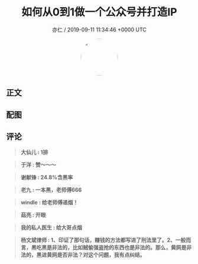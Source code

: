 <h1 align="center">如何从0到1做一个公众号并打造IP</h1>
<p align="center">
    <a>亦仁 / 2019-09-11 11:34:46 &#43;0000 UTC</a>
</p>

<div align="center">
    <img src="https://images.zsxq.com/Fn3NQqCN8nuGF86yZPXSbEsl0mb3?e=1590940799&amp;token=kIxbL07-8jAj8w1n4s9zv64FuZZNEATmlU_Vm6zD:pfbNc8W3hS0oYG_hyXXh_rHMHuc=" width="100" height="100" style="border:1px solid;border-radius:50%; color:#ffffff"/>
</div>

## 正文

<div>

</div>

## 配图
<div class="image" align="center">

</div>

## 评论

<div align="left">
<div>

<blockquote >
<span> <strong>大仙儿 : 1排 </strong></span>
</blockquote>

<blockquote >
<span> <strong>于洋 : 赞～～～ </strong></span>
</blockquote>

<blockquote >
<span> <strong>谢献锋 : 24.8%含黑率 </strong></span>
</blockquote>

<blockquote >
<span> <strong>老九 : 一本黑，老师傅666 </strong></span>
</blockquote>

<blockquote >
<span> <strong>windle : 给老师傅递烟！ </strong></span>
</blockquote>

<blockquote >
<span> <strong>菇亮 : 开眼 </strong></span>
</blockquote>

<blockquote >
<span> <strong>我的私人医生 : 给大哥点烟 </strong></span>
</blockquote>

<blockquote >
<span> <strong>杨文斌律师 : 1、印证了那句话，赚钱的方法都写进了刑法里了。2、一般而言，黑吃黑是非法的，比如贼偷强盗抢的东西也是非法的。那么，黄网是非法的，黑进黄网是否非法？对这个问题，我有点纠结。 </strong></span>
</blockquote>

</div>
</div>